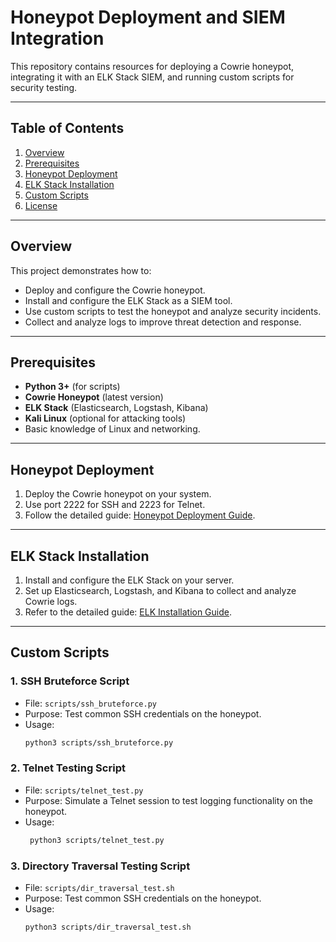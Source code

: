 # Honeypot Deployment and SIEM Integration

This repository contains resources for deploying a Cowrie honeypot, integrating it with an ELK Stack SIEM, and running custom scripts for security testing.

---

## Table of Contents
1. [Overview](#overview)
2. [Prerequisites](#prerequisites)
3. [Honeypot Deployment](#honeypot-deployment)
4. [ELK Stack Installation](#elk-stack-installation)
5. [Custom Scripts](#custom-scripts)
8. [License](#license)

---

## Overview

This project demonstrates how to:
- Deploy and configure the Cowrie honeypot.
- Install and configure the ELK Stack as a SIEM tool.
- Use custom scripts to test the honeypot and analyze security incidents.
- Collect and analyze logs to improve threat detection and response.

---

## Prerequisites

- **Python 3+** (for scripts)
- **Cowrie Honeypot** (latest version)
- **ELK Stack** (Elasticsearch, Logstash, Kibana)
- **Kali Linux** (optional for attacking tools)
- Basic knowledge of Linux and networking.

---

## Honeypot Deployment

1. Deploy the Cowrie honeypot on your system.
2. Use port 2222 for SSH and 2223 for Telnet.
3. Follow the detailed guide: [Honeypot Deployment Guide](honeypot/deployment_guide.md).

---

## ELK Stack Installation

1. Install and configure the ELK Stack on your server.
2. Set up Elasticsearch, Logstash, and Kibana to collect and analyze Cowrie logs.
3. Refer to the detailed guide: [ELK Installation Guide](siem/elk_installation.md).

---

## Custom Scripts

### 1. **SSH Bruteforce Script**
- File: `scripts/ssh_bruteforce.py`
- Purpose: Test common SSH credentials on the honeypot.
- Usage:
  ```bash
  python3 scripts/ssh_bruteforce.py

### 2. **Telnet Testing Script**
- File: `scripts/telnet_test.py`
- Purpose: Simulate a Telnet session to test logging functionality on the honeypot.
- Usage:
  ```bash
   python3 scripts/telnet_test.py

### 3. **Directory Traversal Testing Script**
- File: `scripts/dir_traversal_test.sh`
- Purpose: Test common SSH credentials on the honeypot.
- Usage:
  ```bash
  python3 scripts/dir_traversal_test.sh
